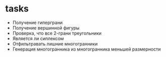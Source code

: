 tasks
==================================
+   Получение гиперграни
+   Получение вершинной фигуры
+   Проверка, что все 2-грани треугольники 
+   Является ли сиплексом
+   Отфильтравать лишние многогранники
+   Генерация многогранника из многогранника меньшей размерности
